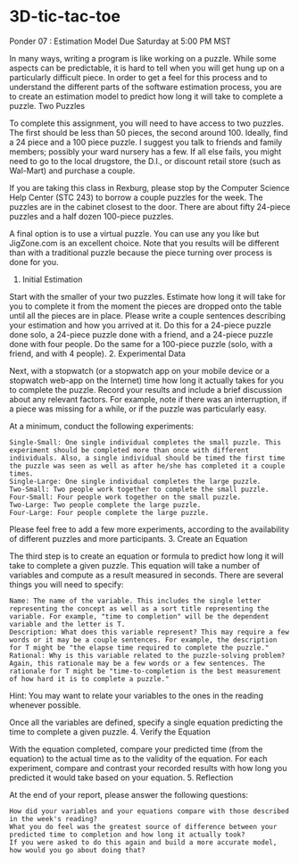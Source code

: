 # 3D-tic-tac-toe


Ponder 07 : Estimation Model
Due Saturday at 5:00 PM MST

In many ways, writing a program is like working on a puzzle. While some aspects can be predictable, it is hard to tell when you will get hung up on a particularly difficult piece. In order to get a feel for this process and to understand the different parts of the software estimation process, you are to create an estimation model to predict how long it will take to complete a puzzle.
Two Puzzles

To complete this assignment, you will need to have access to two puzzles. The first should be less than 50 pieces, the second around 100. Ideally, find a 24 piece and a 100 piece puzzle. I suggest you talk to friends and family members; possibly your ward nursery has a few. If all else fails, you might need to go to the local drugstore, the D.I., or discount retail store (such as Wal-Mart) and purchase a couple.

If you are taking this class in Rexburg, please stop by the Computer Science Help Center (STC 243) to borrow a couple puzzles for the week. The puzzles are in the cabinet closest to the door. There are about fifty 24-piece puzzles and a half dozen 100-piece puzzles.

A final option is to use a virtual puzzle. You can use any you like but JigZone.com is an excellent choice. Note that you results will be different than with a traditional puzzle because the piece turning over process is done for you.
1. Initial Estimation

Start with the smaller of your two puzzles. Estimate how long it will take for you to complete it from the moment the pieces are dropped onto the table until all the pieces are in place. Please write a couple sentences describing your estimation and how you arrived at it. Do this for a 24-piece puzzle done solo, a 24-piece puzzle done with a friend, and a 24-piece puzzle done with four people. Do the same for a 100-piece puzzle (solo, with a friend, and with 4 people).
2. Experimental Data

Next, with a stopwatch (or a stopwatch app on your mobile device or a stopwatch web-app on the Internet) time how long it actually takes for you to complete the puzzle. Record your results and include a brief discussion about any relevant factors. For example, note if there was an interruption, if a piece was missing for a while, or if the puzzle was particularly easy.

At a minimum, conduct the following experiments:

    Single-Small: One single individual completes the small puzzle. This experiment should be completed more than once with different individuals. Also, a single individual should be timed the first time the puzzle was seen as well as after he/she has completed it a couple times.
    Single-Large: One single individual completes the large puzzle.
    Two-Small: Two people work together to complete the small puzzle.
    Four-Small: Four people work together on the small puzzle.
    Two-Large: Two people complete the large puzzle.
    Four-Large: Four people complete the large puzzle.

Please feel free to add a few more experiments, according to the availability of different puzzles and more participants.
3. Create an Equation

The third step is to create an equation or formula to predict how long it will take to complete a given puzzle. This equation will take a number of variables and compute as a result measured in seconds. There are several things you will need to specify:

    Name: The name of the variable. This includes the single letter representing the concept as well as a sort title representing the variable. For example, "time to completion" will be the dependent variable and the letter is T.
    Description: What does this variable represent? This may require a few words or it may be a couple sentences. For example, the description for T might be "the elapse time required to complete the puzzle."
    Rational: Why is this variable related to the puzzle-solving problem? Again, this rationale may be a few words or a few sentences. The rationale for T might be "time-to-completion is the best measurement of how hard it is to complete a puzzle."

Hint: You may want to relate your variables to the ones in the reading whenever possible.

Once all the variables are defined, specify a single equation predicting the time to complete a given puzzle.
4. Verify the Equation

With the equation completed, compare your predicted time (from the equation) to the actual time as to the validity of the equation. For each experiment, compare and contrast your recorded results with how long you predicted it would take based on your equation.
5. Reflection

At the end of your report, please answer the following questions:

    How did your variables and your equations compare with those described in the week's reading?
    What you do feel was the greatest source of difference between your predicted time to completion and how long it actually took?
    If you were asked to do this again and build a more accurate model, how would you go about doing that?
